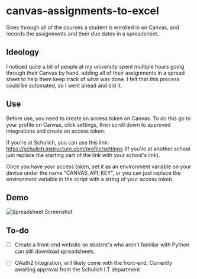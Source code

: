 # canvas-assignments-to-excel
Goes through all of the courses a student is enrolled in on Canvas, and records the assignments and their due dates in a spreadsheet.

## Ideology
I noticed quite a bit of people at my university spent multiple hours going through their Canvas by hand, adding all of their assignments in a spread sheet to help them keep track of what was done. I felt that this process could be automated, so I went ahead and did it.

## Use
Before use, you need to create an access token on Canvas. To do this go to your profile on Canvas, click settings, then scroll down to approved integrations and create an access token. 

If you're at Schulich, you can use this link: https://schulich.instructure.com/profile/settings (If you're at another school just replace the starting part of the link with your school's link).

Once you have your access token, set it as an environment variable on your device under the name "CANVAS_API_KEY", or you can just replace the environment variable in the script with a string of your access token.

## Demo
![Spreadsheet Screenshot](https://i.imgur.com/St3tWkZ.png)

## To-do
- [ ] Create a front-end website so student's who aren't familiar with Python can still download spreadsheets.
- [ ] OAuth2 Integration, will likely come with the front-end. Currently awaiting approval from the Schulich I.T department

